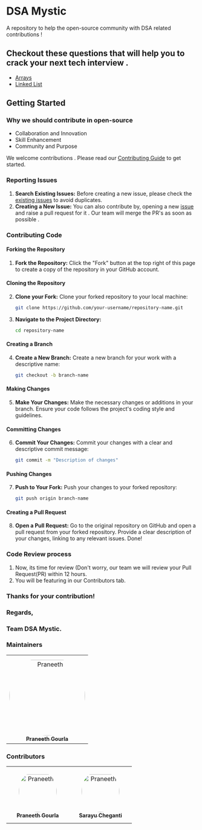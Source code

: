 # DSA Mystic

A repository to help the open-source community with DSA related contributions !

## Checkout these questions that will help you to crack your next tech interview .
- [Arrays](Practice/Arrays/README.md)
- [Linked List](Practice/LinkedList/README.md)

## Getting Started

### Why we should contribute in open-source
- Collaboration and Innovation
- Skill Enhancement
- Community and Purpose


We welcome contributions . Please read our [Contributing Guide](CONTRIBUTING.md) to get started.

### Reporting Issues
1. **Search Existing Issues:** Before creating a new issue, please check the [existing issues](https://github.com/praneethgourla18/DSAmystic/issues) to avoid duplicates.
2. **Creating a New Issue:**  You can also contribute by, opening a new [issue](https://github.com/praneethgourla18/DSAmystic/issues/new) and raise a pull request for it . Our team will merge the PR's as soon as possible .



### Contributing Code

#### Forking the Repository
1. **Fork the Repository:** Click the "Fork" button at the top right of this page to create a copy of the repository in your GitHub account.

#### Cloning the Repository
2. **Clone your Fork:** Clone your forked repository to your local machine:
    ```bash
    git clone https://github.com/your-username/repository-name.git
    ```
3. **Navigate to the Project Directory:**
    ```bash
    cd repository-name
    ```

#### Creating a Branch
4. **Create a New Branch:** Create a new branch for your work with a descriptive name:
    ```bash
    git checkout -b branch-name
    ```

#### Making Changes
5. **Make Your Changes:** Make the necessary changes or additions in your branch. Ensure your code follows the project's coding style and guidelines.

#### Committing Changes
6. **Commit Your Changes:** Commit your changes with a clear and descriptive commit message:
    ```bash
    git commit -m "Description of changes"
    ```

#### Pushing Changes
7. **Push to Your Fork:** Push your changes to your forked repository:
    ```bash
    git push origin branch-name
    ```

#### Creating a Pull Request
8. **Open a Pull Request:** Go to the original repository on GitHub and open a pull request from your forked repository. Provide a clear description of your changes, linking to any relevant issues.
   Done!
### Code Review process
1.  Now, its time for review (Don't worry, our team we will review your Pull Request(PR) within 12 hours.
2.  You will be featuring in our Contributors tab.

### Thanks for your contribution!
### Regards,
### Team DSA Mystic.

### Maintainers

<table>
<tr>
    <td align="center" style="word-wrap: break-word; width: 200.0; height: 200.0">
        <a href="https://github.com/praneethgourla18">
            <img src="https://avatars.githubusercontent.com/u/154213100?s=400&u=b4d24984276871a5f96e7a5d1158cd58694e7c4e&v=4" width="200;"  style="border-radius:50%;align-items:center;justify-content:center;overflow:hidden;padding-top:10px" alt=Praneeth Gourla />
            <br />
            <sub style="font-size:14px"><b>Praneeth Gourla</b></sub>
        </a>
    </td>
    
        
</tr>
</table>

### Contributors

<table>
<tr>
    <td align="center" style="word-wrap: break-word; width: 150.0; height: 150.0">
        <a href=https://github.com/praneethgourla18>
            <img src="https://avatars.githubusercontent.com/u/154213100?s=400&u=b4d24984276871a5f96e7a5d1158cd58694e7c4e&v=4" width="100;"  style="border-radius:50%;align-items:center;justify-content:center;overflow:hidden;padding-top:10px" alt=Praneeth Gourla/>
            <br />
            <sub style="font-size:14px"><b>Praneeth Gourla</b></sub>
        </a>
    </td>

  <td align="center" style="word-wrap: break-word; width: 150.0; height: 150.0">
        <a href=https://github.com/sarayuCheganti>
            <img src="https://avatars.githubusercontent.com/u/127959122?v=4" width="100;"  style="border-radius:50%;align-items:center;justify-content:center;overflow:hidden;padding-top:10px" alt=Praneeth Gourla/>
            <br />
            <sub style="font-size:14px"><b>Sarayu Cheganti</b></sub>
        </a>
    </td>
    
</tr>
</table>
